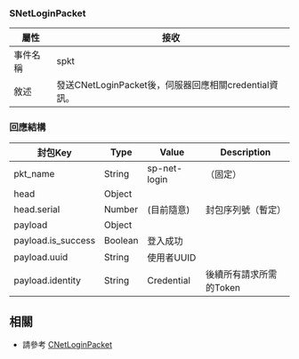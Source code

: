 ### SNetLoginPacket
| 屬性 | 接收 |
| --- | --- |
| 事件名稱 | spkt |
| 敘述 | 發送CNetLoginPacket後，伺服器回應相關credential資訊。 |

### 回應結構
| 封包Key | Type | Value | Description |
|	--- | --- | --- | --- |
| pkt_name | String | sp-net-login | （固定） |
| head | Object |
| head.serial | Number | (目前隨意) | 封包序列號（暫定）|
| payload | Object |
| payload.is_success | Boolean | 登入成功 |
| payload.uuid | String | 使用者UUID |
| payload.identity | String | Credential | 後續所有請求所需的Token |

## 相關
- 請參考 [CNetLoginPacket](./CNetLoginPacket.md)
